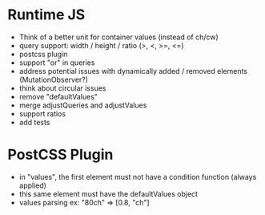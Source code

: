 
# Runtime JS

- Think of a better unit for container values (instead of ch/cw)
- query support: width / height / ratio (>, <, >=, <=)
- postcss plugin
- support "or" in queries
- address potential issues with dynamically added / removed elements (MutationObserver?)
- think about circular issues
- remove "defaultValues"
- merge adjustQueries and adjustValues
- support ratios
- add tests

# PostCSS Plugin
- in "values", the first element must not have a condition function (always applied)
- this same element must have the defaultValues object
- values parsing ex: "80ch" => [0.8, "ch"]
